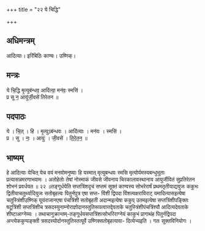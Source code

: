 +++
title = "२२ ये चिद्धि"

+++
## अधिमन्त्रम्
आदित्याः। इरिंबिठिः काण्वः। उष्णिक्।

## मन्त्रः
ये चि॒द्धि मृ॒त्युब॑न्धव॒ आदि॑त्या॒ मन॑वः॒ स्मसि॑ ।  
प्र सू न॒ आयु॑र्जी॒वसे॑ तिरेतन ॥

## पदपाठः
ये । चि॒त् । हि । मृ॒त्युऽब॑न्धवः । आदि॑त्याः । मन॑वः । स्मसि॑ ।  
प्र । सु । नः॒ । आयुः॑ । जी॒वसे॑ । ति॒रे॒त॒न॒ ॥

## भाष्यम्
हे आदित्याः येचित् येच वयं मनवोमनुष्याः हि यस्मात् मृत्युबन्धवः स्मसि मृत्योर्यमस्यबन्धुभूताः प्रत्यासन्नमरणाभवामः । अतोहेतोः तेषां नोस्माकं जीवसे जीवनाय चिरकालावस्थानाय आयुर्जीवितं सुप्रतिरेतन शोभनं प्रवर्धयत ॥ २२ ॥तङ्गूर्धयेति सप्तत्रिंशदृचं सप्तमं सूक्तं काण्वस्य सोभरेरार्षं प्रथमतृतीयाद्ययुजः ककुभः द्वितीयाचतुर्थ्यादियुजः सतोबृहत्यः पितुर्नपुत्र एषा सप्त- विंशी द्विपदा विंशत्यक्षराविराट् यमादित्यासइत्येषा चतुस्त्रिंशीउष्णिक् यूयंराजानएषा पंचत्रिंशी सतोबृहती अदान्मइत्येषा ककुप् उतमइत्येषा सप्तत्रिंशीपङ्क्तिः षटूत्रिंशी सप्तत्रिंशीच त्रसदस्युनाम्नोराज्ञोदानस्तुतिरूपत्वात्तद्देवताके चतुस्त्रिंशीपंचत्रिंश्यौ आदित्यदेवताके शीष्टाआग्नेय्यः । तथाचानुक्रान्तम्-तङ्गूर्धयसप्तत्रिंशत्सोभरिराग्नेयं काकुभं प्रागाथंह पितुर्नद्विपदा अन्त्येककुप्पङ्क्ती त्रसदस्योर्दानस्तुतिस्तत्पूर्वे उष्णिक्सतोबृहत्यावा- दित्येभ्यइति । गतः सूक्तविनियोगः ।